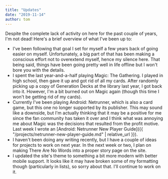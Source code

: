 ```yaml
---
title: "Updates"
date: "2019-11-14"
author: tom
---
```


Despite the complete lack of activity on here for the past couple of years, I'm not dead! Here's a brief overview of what I've been up to:

- I've been following that goal I set for myself a few years back of going easier on myself. Unfortunately, a big part of that has been making a conscious effort not to overextend myself, hence my silence here. That being said, things have been going pretty well in life offline but I won't bore you with the details.
- I spent the last year-and-a-half playing Magic: The Gathering. I played in high school, then gave it up and got rid of all my cards. After randomly picking up a copy of Generation Decks at the library last year, I got back into it. However, I'm a bit burned out on Magic again (though this time I won't be getting rid of my cards).
- Currently I've been playing Android: Netrunner, which is also a card game, but this one no longer supported by its publisher. This may sound like a downside, but I'm actually thinking that it may be a positive for me since the fan community has taken it over and I think what was annoying me about Magic was the decisions that resulted from the profit motive. Last week I wrote an [Android: Netrunner New Player Guide]({{ "/projects/netrunner-new-player-guide.md" | relative_url }}).
- I haven't been doing any writing recently, but I have a couple of ideas for projects to work on next year. In the next week or two, I plan on making There Are No Words into a proper story page on the site.
- I updated the site's theme to something a bit more modern with better mobile support. It looks like it may have broken some of my formatting though (particularly in lists), so sorry about that. I'll continue to work on it.
